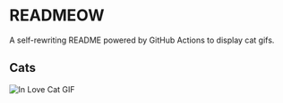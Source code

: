 # READMEOW

A self-rewriting README powered by GitHub Actions to display cat gifs.

## Cats

![In Love Cat GIF](https://media1.giphy.com/media/v1.Y2lkPTlhY2QwMmRhYjZpYjJrNXpjNTJ6bG16ZDViZ2hqMW9ycDdjdzl3a3FvYm1iMzczYiZlcD12MV9naWZzX3NlYXJjaCZjdD1n/MDJ9IbxxvDUQM/200.gif)
